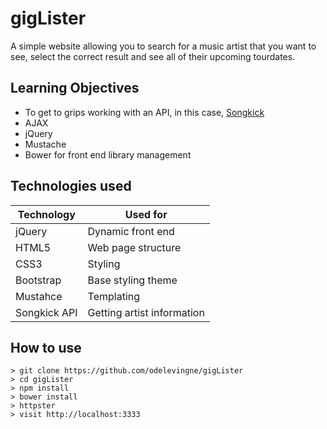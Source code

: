# gigLister 
A simple website allowing you to search for a music artist that you want to see, select the correct result and see all of their upcoming tourdates.

## Learning Objectives
- To get to grips working with an API, in this case, [Songkick]
- AJAX
- jQuery
- Mustache
- Bower for front end library management

## Technologies used

|Technology                 |Used for                        |
|---------------------------|--------------------------------|
|jQuery                     |Dynamic front end               |
|HTML5                      |Web page structure              |
|CSS3                       |Styling                         |
|Bootstrap                  |Base styling theme              |
|Mustahce                   |Templating                      |
|Songkick API               |Getting artist information      |

## How to use
```
> git clone https://github.com/odelevingne/gigLister
> cd gigLister
> npm install
> bower install
> httpster
> visit http://localhost:3333
```

[Songkick]:https://www.songkick.com/
